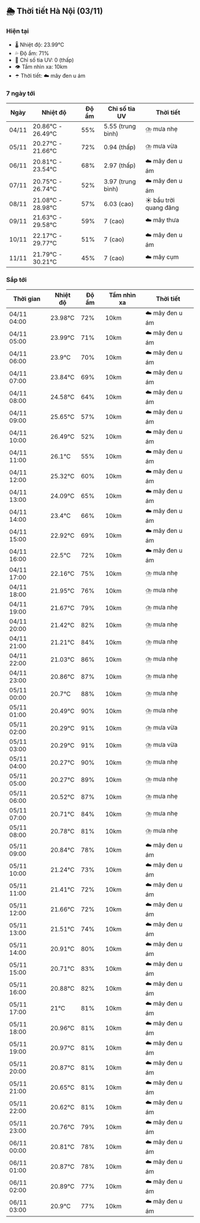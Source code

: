 ## 🌦️ Thời tiết Hà Nội (03/11)

### Hiện tại

- 🌡️ Nhiệt độ: 23.99℃
- 💦 Độ ẩm: 71%
- 🌟 Chỉ số tia UV: 0 (thấp)
- 👁️ Tầm nhìn xa: 10km
- ☂️ Thời tiết: ☁️ mây đen u ám

### 7 ngày tới

| Ngày | Nhiệt độ | Độ ẩm | Chỉ số tia UV | Thời tiết |
| --- | --- | --- | --- | --- |
| 04/11 | 20.86℃ - 26.49℃ | 55% | 5.55 (trung bình) | ⛈️ mưa nhẹ |
| 05/11 | 20.27℃ - 21.66℃ | 72% | 0.94 (thấp) | ⛈️ mưa vừa |
| 06/11 | 20.81℃ - 23.54℃ | 68% | 2.97 (thấp) | ☁️ mây đen u ám |
| 07/11 | 20.75℃ - 26.74℃ | 52% | 3.97 (trung bình) | ☁️ mây đen u ám |
| 08/11 | 21.08℃ - 28.98℃ | 57% | 6.03 (cao) | ☀️ bầu trời quang đãng |
| 09/11 | 21.63℃ - 29.58℃ | 59% | 7 (cao) | ☁️ mây thưa |
| 10/11 | 22.17℃ - 29.77℃ | 51% | 7 (cao) | ☁️ mây đen u ám |
| 11/11 | 21.79℃ - 30.21℃ | 45% | 7 (cao) | ☁️ mây cụm |

### Sắp tới

| Thời gian | Nhiệt độ | Độ ẩm | Tầm nhìn xa | Thời tiết |
| --- | --- | --- | --- | --- |
| 04/11 04:00 | 23.98℃ | 72% | 10km | ☁️ mây đen u ám |
| 04/11 05:00 | 23.99℃ | 71% | 10km | ☁️ mây đen u ám |
| 04/11 06:00 | 23.9℃ | 70% | 10km | ☁️ mây đen u ám |
| 04/11 07:00 | 23.84℃ | 69% | 10km | ☁️ mây đen u ám |
| 04/11 08:00 | 24.58℃ | 64% | 10km | ☁️ mây đen u ám |
| 04/11 09:00 | 25.65℃ | 57% | 10km | ☁️ mây đen u ám |
| 04/11 10:00 | 26.49℃ | 52% | 10km | ☁️ mây đen u ám |
| 04/11 11:00 | 26.1℃ | 55% | 10km | ☁️ mây đen u ám |
| 04/11 12:00 | 25.32℃ | 60% | 10km | ☁️ mây đen u ám |
| 04/11 13:00 | 24.09℃ | 65% | 10km | ☁️ mây đen u ám |
| 04/11 14:00 | 23.4℃ | 66% | 10km | ☁️ mây đen u ám |
| 04/11 15:00 | 22.92℃ | 69% | 10km | ☁️ mây đen u ám |
| 04/11 16:00 | 22.5℃ | 72% | 10km | ☁️ mây đen u ám |
| 04/11 17:00 | 22.16℃ | 75% | 10km | ⛈️ mưa nhẹ |
| 04/11 18:00 | 21.95℃ | 76% | 10km | ⛈️ mưa nhẹ |
| 04/11 19:00 | 21.67℃ | 79% | 10km | ⛈️ mưa nhẹ |
| 04/11 20:00 | 21.42℃ | 82% | 10km | ⛈️ mưa nhẹ |
| 04/11 21:00 | 21.21℃ | 84% | 10km | ⛈️ mưa nhẹ |
| 04/11 22:00 | 21.03℃ | 86% | 10km | ⛈️ mưa nhẹ |
| 04/11 23:00 | 20.86℃ | 87% | 10km | ⛈️ mưa nhẹ |
| 05/11 00:00 | 20.7℃ | 88% | 10km | ⛈️ mưa nhẹ |
| 05/11 01:00 | 20.49℃ | 90% | 10km | ⛈️ mưa nhẹ |
| 05/11 02:00 | 20.29℃ | 91% | 10km | ⛈️ mưa vừa |
| 05/11 03:00 | 20.29℃ | 91% | 10km | ⛈️ mưa vừa |
| 05/11 04:00 | 20.27℃ | 90% | 10km | ⛈️ mưa nhẹ |
| 05/11 05:00 | 20.27℃ | 89% | 10km | ⛈️ mưa nhẹ |
| 05/11 06:00 | 20.52℃ | 87% | 10km | ⛈️ mưa nhẹ |
| 05/11 07:00 | 20.71℃ | 84% | 10km | ⛈️ mưa nhẹ |
| 05/11 08:00 | 20.78℃ | 81% | 10km | ⛈️ mưa nhẹ |
| 05/11 09:00 | 20.84℃ | 78% | 10km | ☁️ mây đen u ám |
| 05/11 10:00 | 21.24℃ | 73% | 10km | ☁️ mây đen u ám |
| 05/11 11:00 | 21.41℃ | 72% | 10km | ☁️ mây đen u ám |
| 05/11 12:00 | 21.66℃ | 72% | 10km | ☁️ mây đen u ám |
| 05/11 13:00 | 21.51℃ | 74% | 10km | ☁️ mây đen u ám |
| 05/11 14:00 | 20.91℃ | 80% | 10km | ☁️ mây đen u ám |
| 05/11 15:00 | 20.71℃ | 83% | 10km | ☁️ mây đen u ám |
| 05/11 16:00 | 20.88℃ | 82% | 10km | ☁️ mây đen u ám |
| 05/11 17:00 | 21℃ | 81% | 10km | ☁️ mây đen u ám |
| 05/11 18:00 | 20.96℃ | 81% | 10km | ☁️ mây đen u ám |
| 05/11 19:00 | 20.97℃ | 81% | 10km | ☁️ mây đen u ám |
| 05/11 20:00 | 20.87℃ | 81% | 10km | ☁️ mây đen u ám |
| 05/11 21:00 | 20.65℃ | 81% | 10km | ☁️ mây đen u ám |
| 05/11 22:00 | 20.62℃ | 81% | 10km | ☁️ mây đen u ám |
| 05/11 23:00 | 20.76℃ | 79% | 10km | ☁️ mây đen u ám |
| 06/11 00:00 | 20.81℃ | 78% | 10km | ☁️ mây đen u ám |
| 06/11 01:00 | 20.87℃ | 78% | 10km | ☁️ mây đen u ám |
| 06/11 02:00 | 20.89℃ | 77% | 10km | ☁️ mây đen u ám |
| 06/11 03:00 | 20.9℃ | 77% | 10km | ☁️ mây đen u ám |
